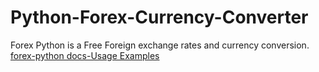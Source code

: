 # Python-Forex-Currency-Converter

Forex Python is a Free Foreign exchange rates and currency conversion.
[forex-python docs-Usage Examples](https://forex-python.readthedocs.io/en/latest/usage.html)
